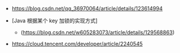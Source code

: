 - https://blog.csdn.net/qq_36970064/article/details/123614994

- [Java 根据某个 key 加锁的实现方式]
  - (https://blog.csdn.net/w605283073/article/details/129568863)
- https://cloud.tencent.com/developer/article/2240545

